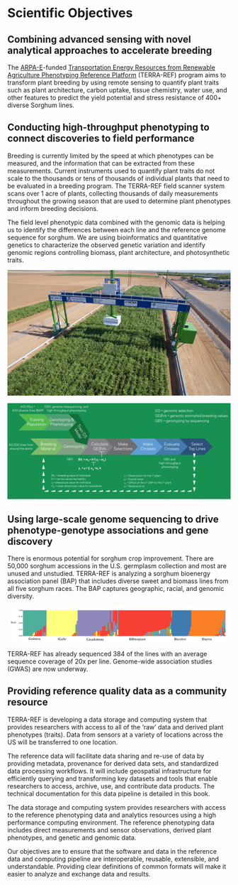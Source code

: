 # Scientific Objectives

## Combining advanced sensing with novel analytical approaches to accelerate breeding

The [ARPA-E](https://arpa-e.energy.gov/)-funded [Transportation Energy Resources from Renewable Agriculture Phenotyping Reference Platform](http://terraref.org/) \(TERRA-REF\) program aims to transform plant breeding by using remote sensing to quantify plant traits such as plant architecture, carbon uptake, tissue chemistry, water use, and other features to predict the yield potential and stress resistance of 400+ diverse Sorghum lines.

## Conducting high-throughput phenotyping to connect discoveries to field performance

Breeding is currently limited by the speed at which phenotypes can be measured, and the information that can be extracted from these measurements. Current instruments used to quantify plant traits do not scale to the thousands or tens of thousands of individual plants that need to be evaluated in a breeding program. The TERRA-REF field scanner system scans over 1 acre of plants, collecting thousands of daily measurements throughout the growing season that are used to determine plant phenotypes and inform breeding decisions.

The field level phenotypic data combined with the genomic data is helping us to identify the differences between each line and the reference genome sequence for sorghum. We are using bioinformatics and quantitative genetics to characterize the observed genetic variation and identify genomic regions controlling biomass, plant architecture, and photosynthetic traits.

![](.gitbook/assets/terra-ref-scanner.jpg)

![](.gitbook/assets/associations.jpg)

## Using large-scale genome sequencing to drive phenotype-genotype associations and gene discovery

There is enormous potential for sorghum crop improvement. There are 50,000 sorghum accessions in the U.S. germplasm collection and most are unused and unstudied. TERRA-REF is analyzing a sorghum bioenergy association panel \(BAP\) that includes diverse sweet and biomass lines from all five sorghum races. The BAP captures geographic, racial, and genomic diversity.

![](.gitbook/assets/diversity.png)

TERRA-REF has already sequenced 384 of the lines with an average sequence coverage of 20x per line. Genome-wide association studies \(GWAS\) are now underway.

## Providing reference quality data as a community resource

TERRA-REF is developing a data storage and computing system that provides researchers with access to all of the ‘raw’ data and derived plant phenotypes \(traits\). Data from sensors at a variety of locations across the US will be transferred to one location.

The reference data will facilitate data sharing and re-use of data by providing metadata, provenance for derived data sets, and standardized data processing workflows. It will include geospatial infrastructure for efficiently querying and transforming key datasets and tools that enable researchers to access, archive, use, and contribute data products. The technical documentation for this data pipeline is detailed in this book.

The data storage and computing system provides researchers with access to the reference phenotyping data and analytics resources using a high performance computing environment. The reference phenotyping data includes direct measurements and sensor observations, derived plant phenotypes, and genetic and genomic data.

Our objectives are to ensure that the software and data in the reference data and computing pipeline are interoperable, reusable, extensible, and understandable. Providing clear definitions of common formats will make it easier to analyze and exchange data and results.



